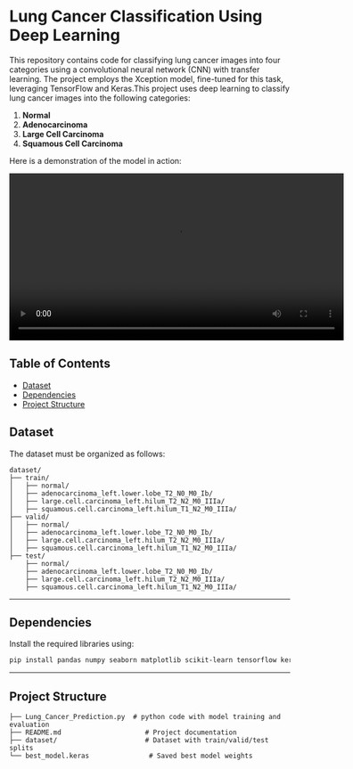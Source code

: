 # Lung Cancer Classification Using Deep Learning

This repository contains code for classifying lung cancer images into four categories using a convolutional neural network (CNN) with transfer learning. The project employs the Xception model, fine-tuned for this task, leveraging TensorFlow and Keras.This project uses deep learning to classify lung cancer images into the following categories:  
1. **Normal**  
2. **Adenocarcinoma**  
3. **Large Cell Carcinoma**  
4. **Squamous Cell Carcinoma**

Here is a demonstration of the model in action:

<video width="600" controls>
  <source src="results.mp4" type="video/mp4">
  Your browser does not support the video tag.
</video>

## Table of Contents
- [Dataset](#dataset)
- [Dependencies](#dependencies)
- [Project Structure](#project-structure)


## Dataset

The dataset must be organized as follows:
```
dataset/
├── train/
│   ├── normal/
│   ├── adenocarcinoma_left.lower.lobe_T2_N0_M0_Ib/
│   ├── large.cell.carcinoma_left.hilum_T2_N2_M0_IIIa/
│   ├── squamous.cell.carcinoma_left.hilum_T1_N2_M0_IIIa/
├── valid/
│   ├── normal/
│   ├── adenocarcinoma_left.lower.lobe_T2_N0_M0_Ib/
│   ├── large.cell.carcinoma_left.hilum_T2_N2_M0_IIIa/
│   ├── squamous.cell.carcinoma_left.hilum_T1_N2_M0_IIIa/
├── test/
    ├── normal/
    ├── adenocarcinoma_left.lower.lobe_T2_N0_M0_Ib/
    ├── large.cell.carcinoma_left.hilum_T2_N2_M0_IIIa/
    ├── squamous.cell.carcinoma_left.hilum_T1_N2_M0_IIIa/
```

---
 
## Dependencies

Install the required libraries using:

```bash
pip install pandas numpy seaborn matplotlib scikit-learn tensorflow keras
```

---
## Project Structure
```
├── Lung_Cancer_Prediction.py  # python code with model training and evaluation
├── README.md                     # Project documentation
├── dataset/                      # Dataset with train/valid/test splits
└── best_model.keras               # Saved best model weights
```
